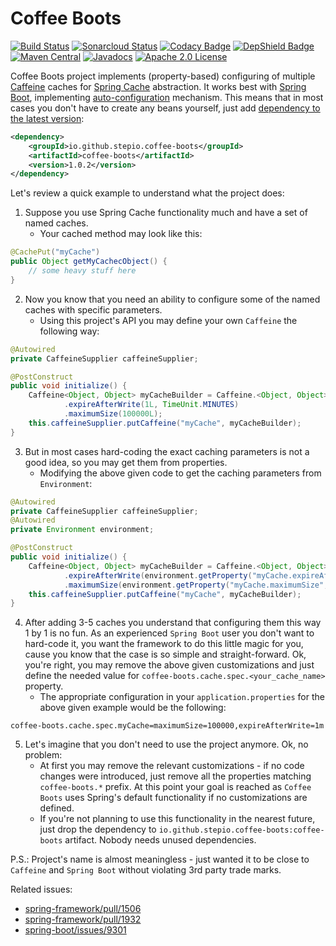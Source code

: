 # Coffee Boots

[![Build Status](https://travis-ci.com/stepio/coffee-boots.svg?branch=master)](https://travis-ci.com/stepio/coffee-boots)
[![Sonarcloud Status](https://sonarcloud.io/api/project_badges/measure?project=stepio_coffee-boots&metric=alert_status)](https://sonarcloud.io/dashboard?id=stepio_coffee-boots)
[![Codacy Badge](https://api.codacy.com/project/badge/Grade/e3997372bb2448ebae5282fddc44784f)](https://app.codacy.com/app/stepio/coffee-boots?utm_source=github.com&utm_medium=referral&utm_content=stepio/coffee-boots&utm_campaign=Badge_Grade_Dashboard)
[![DepShield Badge](https://depshield.sonatype.org/badges/stepio/coffee-boots/depshield.svg)](https://depshield.github.io)
[![Maven Central](https://img.shields.io/maven-central/v/io.github.stepio.coffee-boots/coffee-boots.svg)](https://mvnrepository.com/artifact/io.github.stepio.coffee-boots/coffee-boots)
[![Javadocs](http://www.javadoc.io/badge/io.github.stepio.coffee-boots/coffee-boots.svg)](http://www.javadoc.io/doc/io.github.stepio.coffee-boots/coffee-boots)
[![Apache 2.0 License](https://img.shields.io/badge/license-Apache%202-blue.svg)](https://www.apache.org/licenses/LICENSE-2.0.txt)

Coffee Boots project implements (property-based) configuring of multiple [Caffeine](https://github.com/ben-manes/caffeine) caches for [Spring Cache](https://github.com/spring-projects/spring-framework/tree/master/spring-context/src/main/java/org/springframework/cache) abstraction. 
It works best with [Spring Boot](https://github.com/spring-projects/spring-boot), implementing [auto-configuration](https://github.com/stepio/coffee-boots/blob/master/src/main/java/io/github/stepio/cache/caffeine/CaffeineSpecSpringAutoConfiguration.java) mechanism.
This means that in most cases you don't have to create any beans yourself, just add [dependency to the latest version](https://search.maven.org/search?q=g:io.github.stepio.coffee-boots%20AND%20a:coffee-boots&core=gav):
```xml
<dependency>
    <groupId>io.github.stepio.coffee-boots</groupId>
    <artifactId>coffee-boots</artifactId>
    <version>1.0.2</version>
</dependency>
```

Let's review a quick example to understand what the project does:
1.  Suppose you use Spring Cache functionality much and have a set of named caches.
    -   Your cached method may look like this:
```java
@CachePut("myCache")
public Object getMyCachecObject() {
    // some heavy stuff here
}
```
2.  Now you know that you need an ability to configure some of the named caches with specific parameters.
    -   Using this project's API you may define your own `Caffeine` the following way:
```java
@Autowired
private CaffeineSupplier caffeineSupplier;

@PostConstruct
public void initialize() {
    Caffeine<Object, Object> myCacheBuilder = Caffeine.<Object, Object>newBuilder()
            .expireAfterWrite(1L, TimeUnit.MINUTES)
            .maximumSize(100000L);
    this.caffeineSupplier.putCaffeine("myCache", myCacheBuilder);
}
```
3.  But in most cases hard-coding the exact caching parameters is not a good idea, so you may get them from properties.
    -   Modifying the above given code to get the caching parameters from `Environment`:
```java
@Autowired
private CaffeineSupplier caffeineSupplier;
@Autowired
private Environment environment;

@PostConstruct
public void initialize() {
    Caffeine<Object, Object> myCacheBuilder = Caffeine.<Object, Object>newBuilder()
            .expireAfterWrite(environment.getProperty("myCache.expireAfterWrite", Long.class, 1L), TimeUnit.MINUTES)
            .maximumSize(environment.getProperty("myCache.maximumSize", Long.class, 100000L));
    this.caffeineSupplier.putCaffeine("myCache", myCacheBuilder);
}
```
4.  After adding 3-5 caches you understand that configuring them this way 1 by 1 is no fun. As an experienced `Spring Boot` user you don't want to hard-code it, you want the framework to do this little magic for you, cause you know that the case is so simple and straight-forward.
Ok, you're right, you may remove the above given customizations and just define the needed value for `coffee-boots.cache.spec.<your_cache_name>` property.
    -   The appropriate configuration in your `application.properties` for the above given example would be the following:
```properties
coffee-boots.cache.spec.myCache=maximumSize=100000,expireAfterWrite=1m
```
5.  Let's imagine that you don't need to use the project anymore. Ok, no problem:
    -   At first you may remove the relevant customizations - if no code changes were introduced, just remove all the properties matching `coffee-boots.*` prefix. At this point your goal is reached as `Coffee Boots` uses Spring's default functionality if no customizations are defined.
    -   If you're not planning to use this functionality in the nearest future, just drop the dependency to `io.github.stepio.coffee-boots:coffee-boots` artifact. Nobody needs unused dependencies.

P.S.: Project's name is almost meaningless - just wanted it to be close to `Caffeine` and `Spring Boot` without violating 3rd party trade marks.

Related issues:
-   [spring-framework/pull/1506](https://github.com/spring-projects/spring-framework/pull/1506)
-   [spring-framework/pull/1932](https://github.com/spring-projects/spring-framework/pull/1932/files)
-   [spring-boot/issues/9301](https://github.com/spring-projects/spring-boot/issues/9301)
